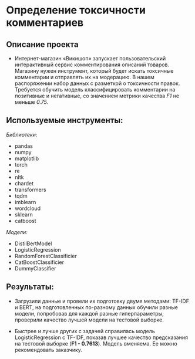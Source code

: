# Определение токсичности комментариев

## Описание проекта 

- Интернет-магазин «Викишоп» запускает пользовательский интерактивный сервис комментирования описаний товаров. Магазину нужен инструмент, который будет искать токсичные комментарии и отправлять их на модерацию. В нашем распоряжении набор данных с разметкой о токсичности правок. Требуется обучить модель классифицировать комментарии на позитивные и негативные, со значением метрики качества *F1* не меньше *0.75.*  

## Используемые инструменты:
 
*Библиотеки:*

- pandas
- numpy
- matplotlib
- torch
- re
- nltk
- chardet
- transformers
- tqdm
- imblearn
- wordcloud
- sklearn
- catboost

*Модели:*

- DistilBertModel
- LogisticRegression
- RandomForestClassificier
- CatBoostClassificier
- DummyClassifier


## Результаты: 

- Загрузили данные и провели их подготовку двумя методами: TF-IDF и BERT, на подготовленных по-разному данных обучили разные модели, попробовав для каждой разные гиперпараметры, проверили качество лучшей модели на тестовой выборке.

- Быстрее и лучше других с задачей справилась модель LogisticRegression с TF-IDF, показав лучшее качество предсказания на тестовой выборке (**F1 - 0.7613**). Модель вменяема. Ее можно рекомендовать заказчику.

